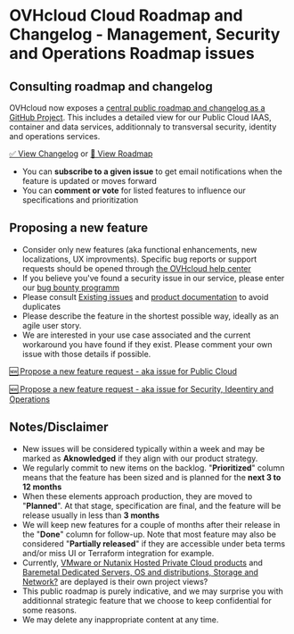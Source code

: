 # OVHcloud Cloud Roadmap and Changelog - Management, Security and Operations Roadmap issues

## Consulting roadmap and changelog
OVHcloud now exposes a [central public roadmap and changelog as a GitHub Project](https://github.com/orgs/ovh/projects/16).
This includes a detailed view for our Public Cloud IAAS, container and data services, additionnaly to transversal security, identity and operations services.

[ ✅ View Changelog](https://github.com/orgs/ovh/projects/16/views/6) or [ 📅 View Roadmap](https://github.com/orgs/ovh/projects/16/views/1)

- You can **subscribe to a given issue** to get email notifications when the feature is updated or moves forward
- You can **comment or vote** for listed features to influence our specifications and prioritization

## Proposing a new feature
- Consider only new features (aka functional enhancements, new localizations, UX improvments). Specific bug reports or support requests should be opened through  [the OVHcloud help center](https://help.ovhcloud.com/en-ie/ "the OVHcloud help center")
- If you believe you've found a security issue in our service, please enter our [bug bounty programm ](https://yeswehack.com/programs/ovh#rules "bug bounty programm ")
- Please consult [Existing issues](https://github.com/ovh/management-security-operations-roadmap/issues "Existing issues") and [product documentation](https://help.ovhcloud.com/csm/en-gb-documentation?id=kb_home "product documentation") to avoid duplicates
- Please describe the feature in the shortest possible way, ideally as an agile user story.
- We are interested in your use case associated and the current workaround you have found if they exist. Please comment your own issue with those details if possible.

[ 🆕 Propose a new feature request - aka issue for Public Cloud ](https://github.com/ovh/public-cloud-roadmap/issues/new?assignees=&labels=&projects=&template=feature_request.md&title=)

[ 🆕 Propose a new feature request - aka issue for Security, Ideentiry and Operations ](https://github.com/ovh/management-security-operations-roadmap/issues/new)

## Notes/Disclaimer
- New issues will be considered typically within a week and may be marked as **Aknowledged** if they align with our product strategy.
- We regularly commit to new items on the backlog. "**Prioritized**" column means that the feature has been sized and is planned for the **next 3 to 12 months**
- When these elements approach production, they are moved to "**Planned**". At that stage, specification are final, and the feature will be release usually in less than **3 months**
- We will keep new features for a couple of months after their release in the "**Done**" column for follow-up. Note that most feature may also be considered "**Partially released**" if they are accessible under beta terms and/or miss UI or Terraform integration for example.
- Currently, [VMware or Nutanix Hosted Private Cloud products]([https://github.com/ovh/hosted-private-cloud-roadmap "OVHcloud VMware and Nutanix Hosted Private Cloud](https://github.com/ovh/private-cloud-provider/projects?type=classic)") and [Baremetal Dedicated Servers, OS and distributions, Storage and Network?](https://github.com/ovh/infrastructure-roadmap/projects?type=classic "OVHcloud Infrastructure : Baremetal servers, OSes, Storage, Network and Security") are deplayed is their own project views?
- This public roadmap is purely indicative, and we may surprise you with additionnal strategic feature that we choose to keep confidential for some reasons.
- We may delete any inappropriate content at any time.

